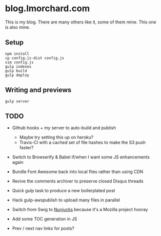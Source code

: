# blog.lmorchard.com

This is my blog. There are many others like it, some of them mine. This one is
also mine.

## Setup
```
npm install
cp config.js-dist config.js
vim config.js
gulp indexes
gulp build
gulp deploy
```

## Writing and previews
```
gulp server
```

## TODO

* Github hooks + my server to auto-build and publish
  * Maybe try setting this up on heroku?
  * Travis-CI with a cached set of file hashes to make the S3 push faster?

* Switch to Browserify & Babel if/when I want some JS enhancements again

* Bundle Font Awesome back into local files rather than using CDN

* Revive the comments archiver to preserve closed Disqus threads

* Quick gulp task to produce a new boilerplated post

* Hack gulp-awspublish to upload many files in parallel

* Switch from Swig to [Nunjucks](http://mozilla.github.io/nunjucks/) because it's a Mozilla project hooray

* Add some TOC generation in JS

* Prev / next nav links for posts?
